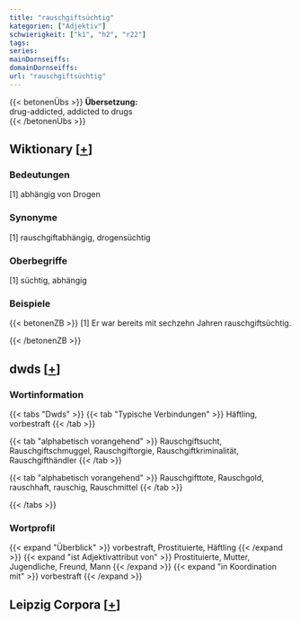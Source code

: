 ```yaml
---
title: "rauschgiftsüchtig"
kategorien: ["Adjektiv"]
schwierigkeit: ["k1", "h2", "r22"]
tags:
series:
mainDornseiffs:
domainDornseiffs:
url: "rauschgiftsüchtig"
---
```


{{< betonenÜbs >}}
**Übersetzung:**  
drug-addicted, addicted to drugs  
{{< /betonenÜbs >}}

## Wiktionary [[+](https://de.wiktionary.org/wiki/rauschgiftsüchtig)]

### Bedeutungen
[1] abhängig von Drogen  

### Synonyme
[1] rauschgiftabhängig, drogensüchtig  

### Oberbegriffe
[1] süchtig, abhängig  

### Beispiele
{{< betonenZB >}}
[1] Er war bereits mit sechzehn Jahren rauschgiftsüchtig.  

{{< /betonenZB >}}


## dwds [[+](https://www.dwds.de/wb/rauschgiftsüchtig)]

### Wortinformation
{{< tabs "Dwds" >}}
{{< tab "Typische Verbindungen" >}}
Häftling, vorbestraft
{{< /tab >}}

{{< tab "alphabetisch vorangehend" >}}
Rauschgiftsucht, Rauschgiftschmuggel, Rauschgiftorgie, Rauschgiftkriminalität, Rauschgifthändler
{{< /tab >}}

{{< tab "alphabetisch vorangehend" >}}
Rauschgifttote, Rauschgold, rauschhaft, rauschig, Rauschmittel
{{< /tab >}}

{{< /tabs >}}

### Wortprofil
{{< expand "Überblick" >}} vorbestraft, Prostituierte, Häftling {{< /expand >}}
{{< expand "ist Adjektivattribut von" >}} Prostituierte, Mutter, Jugendliche, Freund, Mann {{< /expand >}}
{{< expand "in Koordination mit" >}} vorbestraft {{< /expand >}}

## Leipzig Corpora [[+](https://corpora.uni-leipzig.de/en/res?word=rauschgiftsüchtig&corpusId=deu_newscrawl-public_2018)]

